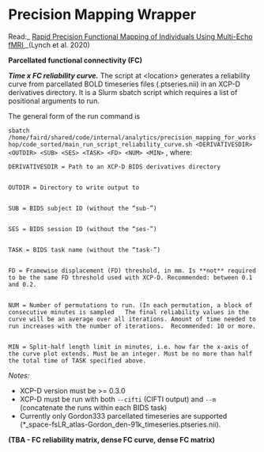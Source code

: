 # Precision Mapping Wrapper
Read:_ [Rapid Precision Functional Mapping of Individuals Using Multi-Echo fMRI ](https://pubmed.ncbi.nlm.nih.gov/33357444/)_(Lynch et al. 2020)

**Parcellated functional connectivity (FC)**


**_Time x FC reliability curve._** The script at  &lt;location> generates a reliability curve from parcellated BOLD timeseries files (.ptseries.nii) in an XCP-D derivatives directory. It is a Slurm sbatch script which requires a list of positional arguments to run. 


The general form of the run command is 


`sbatch /home/faird/shared/code/internal/analytics/precision_mapping_for_workshop/code_sorted/main_run_script_reliability_curve.sh <DERIVATIVESDIR> <OUTDIR> <SUB> <SES> <TASK> <FD> <NUM> <MIN>`   , where: 


    DERIVATIVESDIR = Path to an XCP-D BIDS derivatives directory


    OUTDIR = Directory to write output to  


    SUB = BIDS subject ID (without the “sub-”)


    SES = BIDS session ID (without the “ses-”)


    TASK = BIDS task name (without the “task-”)


    FD = Framewise displacement (FD) threshold, in mm. Is **not** required to be the same FD threshold used with XCP-D. Recommended: between 0.1 and 0.2.


    NUM = Number of permutations to run. (In each permutation, a block of consecutive minutes is sampled   The final reliability values in the curve will be an average over all iterations. Amount of time needed to run increases with the number of iterations.  Recommended: 10 or more.


    MIN = Split-half length limit in minutes, i.e. how far the x-axis of the curve plot extends. Must be an integer. Must be no more than half the total time of TASK specified above.


_Notes:_

* XCP-D version must be >= 0.3.0
* XCP-D must be run with both `--cifti`   (CIFTI output) and   `--m` (concatenate the runs within each BIDS task)
* Currently only Gordon333 parcellated timeseries are supported  (*_space-fsLR_atlas-Gordon_den-91k_timeseries.ptseries.nii).

**(TBA - FC reliability matrix, dense FC curve, dense FC matrix)**